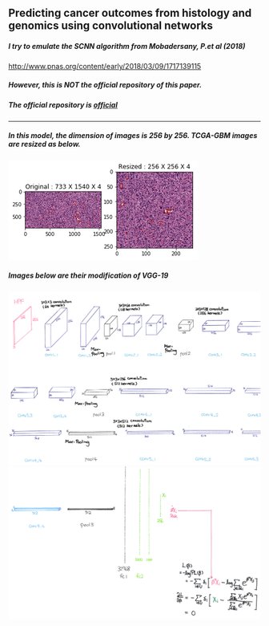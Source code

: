 ## Predicting cancer outcomes from histology and genomics using convolutional networks  
##### I try to emulate the SCNN algorithm from Mobadersany, P.*et al* (2018)  
<http://www.pnas.org/content/early/2018/03/09/1717139115>  
##### However, this is NOT the official repository of this paper.  
##### The official repository is [official](https://github.com/CancerDataScience/SCNN)  
---------------------------------------------------------------
##### In this model, the dimension of images is 256 by 256. TCGA-GBM images are resized as below.  
![Alt text](./SCNN_imageLoading.png)  
##### Images below are their modification of VGG-19  
![Alt text](./SCNN_20180512_0002.png)
![Alt text](./SCNN_20180512_0001.png)

